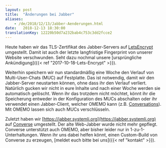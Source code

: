```yaml
---
layout: post
title:  "Änderungen bei Jabber"
aliases:
    - /de/2018/12/13/Jabber-Aenderungen.html
date:   2018-12-13 18:30:00
translationKey: 12220b50d7a232bab4c753c3dd2fcce2
---
```

Heute haben wir das TLS-Zertifikat des Jabber-Servers auf [LetsEncrypt](https://letsencrypt.org/) umgestellt. Damit ist 
auch der letzte langfristige Fingerprint von unserer Website verschwunden. Seht dazu nochmal unsere 
[ursprüngliche Ankündigung]({{< ref "2017-10-18-Lets-Encrypt" >}}).

Weiterhin speichern wir nun standardmäßig eine Woche den Verlauf von Multi-User-Chats (MUC) auf Festplatte. Das ist 
notwendig, damit wir den Jabber-Server neustarten können, ohne dass ihr den Verlauf verliert. Natürlich gucken wir 
nicht in eure Inhalte und nach einer Woche werden sie automatisch gelöscht. Wenn ihr das trotzdem nicht möchtet, könnt 
ihr die Speicherung entweder in der Konfiguration des MUCs abschalten oder ihr verwendet einen Jabber-Client, welcher 
OMEMO kann (z.B. [Conversations](https://conversations.im/)). Mit OMEMO lassen sich auch MUCs verschlüsseln.

Zuletzt haben wir [https://jabber.systemli.org](https://jabber.systemli.org) auf [Converse](https://conversejs.org/) 
umgestellt. Der alte Web-Jabber wurde nicht mehr gepflegt. Converse unterstützt auch OMEMO, aber bisher leider nur in 
1-zu-1-Unterhaltungen. Wenn ihr uns dabei helfen könnt, einen Custom-Build von Converse zu erzeugen, 
[meldet euch bitte bei uns]({{< ref "kontakt" >}}). 

